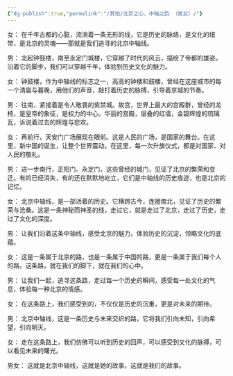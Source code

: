 ```yaml
---
{"dg-publish":true,"permalink":"/其他/北京之心，中轴之韵 （男女）/"}
---
```


女：
在千年古都的心脏，流淌着一条无形的线，它是历史的脉络，是文化的纽带，是北京的灵魂——那就是我们追寻的北京中轴线。 

男：
北起钟鼓楼，南至永定门城楼，它穿越了时代的风云，描绘了帝都的雄姿。沿着它的脚步，我们可以穿越千年，体验到历史文化的魅力。

女：
钟鼓楼，作为中轴线的标志之一，高高的钟楼和鼓楼，曾经在这座城市的每一个清晨与暮晚，用他们的声音，敲打着历史的脉搏，引导着京城的节奏。 

男：
往南，紧接着是令人敬畏的紫禁城。故宫，世界上最大的宫殿群，曾经的龙椅，是皇帝的象征，是权力的中心。华丽的宫殿，层叠的红墙，金碧辉煌的琉璃瓦，诉说着过去的辉煌与悲欢。

女：
再前行，天安门广场展现在眼前。这是人民的广场，是国家的舞台。在这里，新中国的诞生，让整个世界震动。在这里，每一次升旗仪式，都是对国家、对人民的敬礼。 

男：
进一步南行，正阳门、永定门，这些曾经的城门，见证了北京的繁荣和变迁。有的已经消失，有的还在默默地屹立，它们是中轴线的历史痕迹，也是北京的记忆。

女：
北京中轴线，是一部活着的历史。它横跨古今，连接南北，见证了历史的繁荣与沧桑。这是一条神秘而神圣的线，走过它，就是走过了北京，走过了历史，走过了文化的深度。

男：
让我们沿着这条中轴线，感受北京的魅力，体验历史的沉淀，领略文化的底蕴。 

女：
这是一条属于北京的路，也是一条属于中国的路，更是一条属于我们每个人的路。这条路，就在我们的脚下，就在我们的心中。 

男：
让我们一起，追寻这条路，走过每一个历史的瞬间，感受每一处文化的气息，体验每一种北京的情感。 

女：
在这条路上，我们感受到的，不仅仅是历史的沉重，更是对未来的期待。 

男：
北京中轴线，这是一条历史与未来交织的路，它将我们引向未知，引向希望，引向明天。 

女：
走在这条路上，我们仿佛可以听到历史的回声，可以感受到文化的脉搏，可以看见未来的曙光。

男女：
这就是北京中轴线，这就是她的故事，这就是我们的故事。